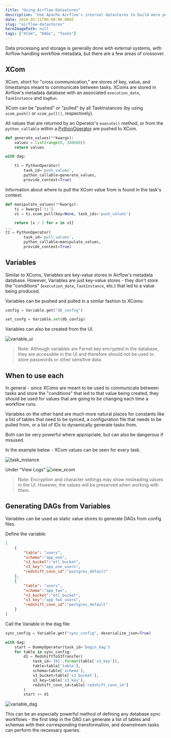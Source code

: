 ```yaml
---
title: "Using Airflow Datastores"
description: "Use Apache Airflow's internal datastores to build more powerful DAGs"
date: 2018-05-21T00:00:00.000Z
slug: "airflow-datastores"
heroImagePath: null
tags: ["XCom", "DAGs", "Tasks"]
---
```


Data processing and storage is generally done with external systems, with Airflow handling workflow metadata, but there are a few areas of crossover.

## XCom

XCom, short for "cross communication," are stores of key, value, and timestamps meant to communicate between tasks. XComs are stored in Airflow's metadata database with an associated `execution_date`, `TaskInstance` and `DagRun`.

XCom can be "pushed" or "pulled" by all TaskInstances (by using `xcom_push()` or `xcom_pull()`, respectively).

All values that are returned by an Operator's `execute()` method, or from the `python_callable` within a [PythonOperator](https://registry.astronomer.io/providers/apache-airflow/modules/pythonoperator) are pushed to XCom.

```python
def generate_values(**kwargs):
    values = list(range(0, 100000))
    return values

with dag:

    t1 = PythonOperator(
        task_id='push_values',
        python_callable=generate_values,
        provide_context=True)
```

Information about where to pull the XCom value from is found in the task's context:

```python
def manipulate_values(**kwargs):
    ti = kwargs['ti']
    v1 = ti.xcom_pull(key=None, task_ids='push_values')

    return [x / 2 for x in v1]
...
t2 = PythonOperator(
        task_id='pull_values',
        python_callable=manipulate_values,
        provide_context=True)
```

## Variables

Similar to XComs, Variables are key-value stores in Airflow's metadata database. However, Variables are just key-value stores - they don't store the "conditions" (`execution_date`, `TaskInstance`, etc.) that led to a value being produced.

Variables can be pushed and pulled in a similar fashion to XComs:

```python
config = Variable.get("db_config")

set_confg = Variable.set(db_config)
```

Variables can also be created from the UI.

![variable_ui](https://assets.astronomer.io/website/img/guides/variable_ui.png)

> Note: Although variables are Fernet key encrypted in the database, they are accessible in the UI and therefore should not be used to store passwords or other sensitive data.

## When to use each

In general - since XComs are meant to be used to communicate between tasks and store the "conditions" that led to that value being created, they should be used for values that are going to be changing each time a workflow runs.

Variables on the other hand are much more natural places for constants like a list of tables that need to be synced, a configuration file that needs to be pulled from, or a list of IDs to dynamically generate tasks from.

Both can be very powerful where appropriate, but can also be dangerous if misused.

In the example below - XCom values can be seen for every task.

![task_instance](https://assets.astronomer.io/website/img/guides/xcom_push.png)

Under "View Logs"
![view_xcom](https://assets.astronomer.io/website/img/guides/xcom_encrypt.png)

> Note: Encryption and character settings may show misleading values in the UI. However, the values will be preserved when working with them.

## Generating DAGs from Variables

Variables can be used as static value stores to generate DAGs from config files.

Define the variable:

```json
[
    {
        "table": "users",
        "schema":"app_one",
        "s3_bucket":"etl_bucket",
        "s3_key":"app_one_users",
        "redshift_conn_id":"postgres_default"
    },
    {
        "table": "users",
        "schema":"app_two",
        "s3_bucket":"etl_bucket",
        "s3_key":"app_two_users",
        "redshift_conn_id":"postgres_default"
    }
]
 ```

Call the Variable in the dag file:

```python
sync_config = Variable.get("sync_config", deserialize_json=True)

with dag:
    start = DummyOperator(task_id='begin_dag')
    for table in sync_config:
        d1 = RedshiftToS3Transfer(
            task_id='{0}'.format(table['s3_key']),
            table=table['table'],
            schema=table['schema'],
            s3_bucket=table['s3_bucket'],
            s3_key=table['s3_key'],
            redshift_conn_id=table['redshift_conn_id']
        )
        start >> d1
```

![variable_dag](https://assets.astronomer.io/website/img/guides/variable_dag.png)

This can be an especially powerful method of defining any database sync workflows - the first step in the DAG can generate a list of tables and schemas with their corresponding transformation, and downstream tasks can perform the necessary queries.

